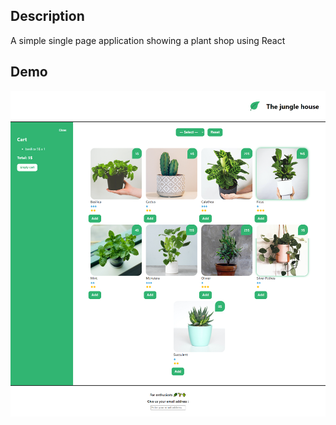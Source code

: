 ## Description
A simple single page application showing a plant shop using React

## Demo
![The Jungle House Screenshot](https://github.com/gobwah/the-jungle-house/blob/master/public/page-demo.png?raw=true)
